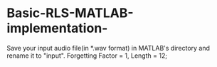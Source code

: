 # Basic-RLS-MATLAB-implementation-
Save your input audio file(in *.wav format) in MATLAB's directory and rename it to "input".
Forgetting Factor = 1, Length = 12;

